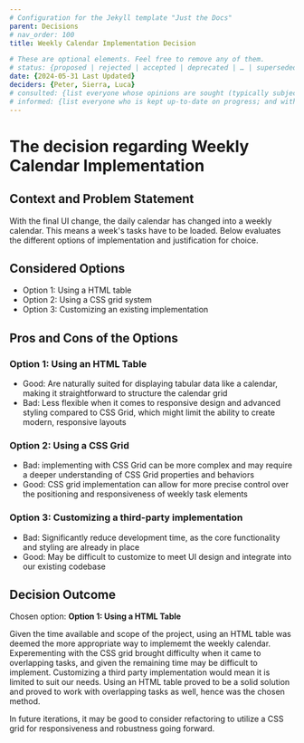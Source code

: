 ```yaml
---
# Configuration for the Jekyll template "Just the Docs"
parent: Decisions
# nav_order: 100
title: Weekly Calendar Implementation Decision

# These are optional elements. Feel free to remove any of them.
# status: {proposed | rejected | accepted | deprecated | … | superseded by [ADR-0005](0005-example.md)}
date: {2024-05-31 Last Updated}
deciders: {Peter, Sierra, Luca}
# consulted: {list everyone whose opinions are sought (typically subject-matter experts); and with whom there is a two-way communication}
# informed: {list everyone who is kept up-to-date on progress; and with whom there is a one-way communication}
---
```

<!-- we need to disable MD025, because we use the different heading "ADR Template" in the homepage (see above) than it is foreseen in the template -->
<!-- markdownlint-disable-next-line MD025 -->
# The decision regarding Weekly Calendar Implementation

## Context and Problem Statement
With the final UI change, the daily calendar has changed into a weekly calendar. This means a week's tasks have to be loaded.
Below evaluates the different options of implementation and justification for choice.


<!-- {Describe the context and problem statement, e.g., in free form using two to three sentences or in the form of an illustrative story.
 You may want to articulate the problem in form of a question and add links to collaboration boards or issue management systems.} -->

<!-- This is an optional element. Feel free to remove. -->
<!-- ## Decision Drivers

* {decision driver 1, e.g., a force, facing concern, …}
* {decision driver 2, e.g., a force, facing concern, …} -->
<!-- * … numbers of drivers can vary -->

## Considered Options

* Option 1: Using a HTML table
* Option 2: Using a CSS grid system
* Option 3: Customizing an existing implementation
<!-- * … numbers of options can vary -->


<!-- {justification. e.g., only option, which meets k.o. criterion decision driver | which resolves force {force} | … | comes out best (see below)}. -->

<!-- This is an optional element. Feel free to remove. -->
<!-- ### Consequences

* Good, because {positive consequence, e.g., improvement of one or more desired qualities, …}
* Bad, because {negative consequence, e.g., compromising one or more desired qualities, …}
* … numbers of consequences can vary -->

<!-- This is an optional element. Feel free to remove. -->
<!-- ## Validation

{describe how the implementation of/compliance with the ADR is validated. E.g., by a review or an ArchUnit test} -->

<!-- This is an optional element. Feel free to remove. -->
## Pros and Cons of the Options

### Option 1: Using an HTML Table
* Good: Are naturally suited for displaying tabular data like a calendar, making it straightforward to structure the calendar grid
* Bad: Less flexible when it comes to responsive design and advanced styling compared to CSS Grid, which might limit the ability to create modern, responsive layouts

### Option 2: Using a CSS Grid
* Bad: implementing with CSS Grid can be more complex and may require a deeper understanding of CSS Grid properties and behaviors
* Good: CSS grid implementation can allow for more precise control over the positioning and responsiveness of weekly task elements

### Option 3: Customizing a third-party implementation
* Bad: Significantly reduce development time, as the core functionality and styling are already in place
* Good: May be difficult to customize to meet UI design and integrate into our existing codebase


## Decision Outcome

Chosen option: **Option 1: Using a HTML Table**

Given the time available and scope of the project, using an HTML table was deemed the more appropriate way to implememt the weekly calendar. Experementing with the CSS grid brought difficulty when it came to overlapping tasks, and given the remaining time may be difficult to implement. Customizing a third party implementation would mean it is limited to suit our needs. Using an HTML table proved to be a solid solution and proved to work with overlapping tasks as well, hence was the chosen method.

In future iterations, it may be good to consider refactoring to utilize a CSS grid for responsiveness and robustness going forward.


<!-- Because -->
<!-- This is an optional element. Feel free to remove. -->
<!-- ## More Information

{You might want to provide additional evidence/confidence for the decision outcome here and/or
 document the team agreement on the decision and/or
 define when this decision when and how the decision should be realized and if/when it should be re-visited and/or
 how the decision is validated.
 Links to other decisions and resources might here appear as well.} -->
